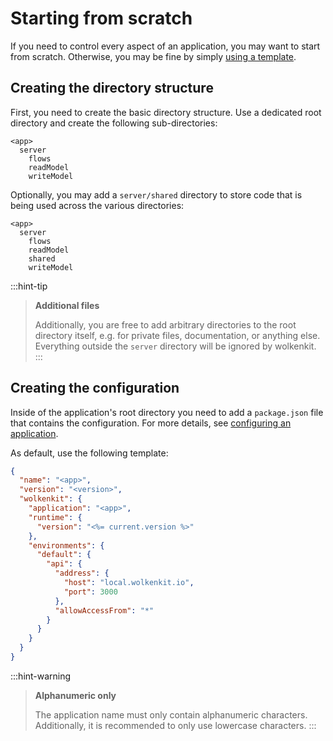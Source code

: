 # Starting from scratch

If you need to control every aspect of an application, you may want to start from scratch. Otherwise, you may be fine by simply [using a template](../using-a-template/).

## Creating the directory structure

First, you need to create the basic directory structure. Use a dedicated root directory and create the following sub-directories:

```
<app>
  server
    flows
    readModel
    writeModel
```

Optionally, you may add a `server/shared` directory to store code that is being used across the various directories:

```
<app>
  server
    flows
    readModel
    shared
    writeModel
```

:::hint-tip
> **Additional files**
>
> Additionally, you are free to add arbitrary directories to the root directory itself, e.g. for private files, documentation, or anything else. Everything outside the `server` directory will be ignored by wolkenkit.
:::

## Creating the configuration

Inside of the application's root directory you need to add a `package.json` file that contains the configuration. For more details, see [configuring an application](../../configuring-an-application/naming-an-application/).

As default, use the following template:

```json
{
  "name": "<app>",
  "version": "<version>",
  "wolkenkit": {
    "application": "<app>",
    "runtime": {
      "version": "<%= current.version %>"
    },
    "environments": {
      "default": {
        "api": {
          "address": {
            "host": "local.wolkenkit.io",
            "port": 3000
          },
          "allowAccessFrom": "*"
        }
      }
    }
  }
}
```

:::hint-warning
> **Alphanumeric only**
>
>  The application name must only contain alphanumeric characters. Additionally, it is recommended to only use lowercase characters.
:::
